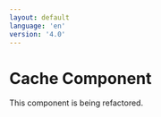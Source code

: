 ```yaml
---
layout: default
language: 'en'
version: '4.0'
---
```

# Cache Component

This component is being refactored.
